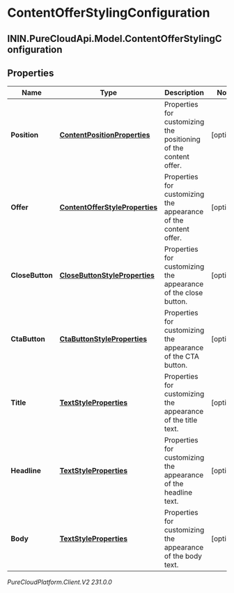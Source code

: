 # ContentOfferStylingConfiguration

## ININ.PureCloudApi.Model.ContentOfferStylingConfiguration

## Properties

|Name | Type | Description | Notes|
|------------ | ------------- | ------------- | -------------|
| **Position** | [**ContentPositionProperties**](ContentPositionProperties) | Properties for customizing the positioning of the content offer. | [optional] |
| **Offer** | [**ContentOfferStyleProperties**](ContentOfferStyleProperties) | Properties for customizing the appearance of the content offer. | [optional] |
| **CloseButton** | [**CloseButtonStyleProperties**](CloseButtonStyleProperties) | Properties for customizing the appearance of the close button. | [optional] |
| **CtaButton** | [**CtaButtonStyleProperties**](CtaButtonStyleProperties) | Properties for customizing the appearance of the CTA button. | [optional] |
| **Title** | [**TextStyleProperties**](TextStyleProperties) | Properties for customizing the appearance of the title text. | [optional] |
| **Headline** | [**TextStyleProperties**](TextStyleProperties) | Properties for customizing the appearance of the headline text. | [optional] |
| **Body** | [**TextStyleProperties**](TextStyleProperties) | Properties for customizing the appearance of the body text. | [optional] |



_PureCloudPlatform.Client.V2 231.0.0_
